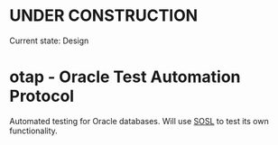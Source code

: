# UNDER CONSTRUCTION
Current state: Design
# otap - Oracle Test Automation Protocol
Automated testing for Oracle databases. Will use [SOSL](https://github.com/AlterMannomann/sosl)  to test its own functionality.
